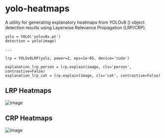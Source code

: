 # yolo-heatmaps
A utility for generating explanatory heatmaps from YOLOv8 () object detection results 
using Layerwise Relevance Propagation (LRP/CRP).

```
yolo = YOLO('yolov8x.pt')
detection = yolo(image)

...

lrp = YOLOv8LRP(yolo, power=2, eps=1e-05, device='cuda')

explanation_lrp_person = lrp.explain(image, cls='person', contrastive=False)
explanation_lrp_cat = lrp.explain(image, cls='cat', contrastive=False)
```

## LRP Heatmaps

![image](https://github.com/akarasman/yolo-heatmaps/assets/56434833/db92eacd-b6d2-4b6f-86a2-cc3fe3d8fad8)

## CRP Heatmaps

![image](https://github.com/akarasman/yolo-heatmaps/assets/56434833/140e8e6a-e589-450f-8c09-6b05f94fbeeb)
